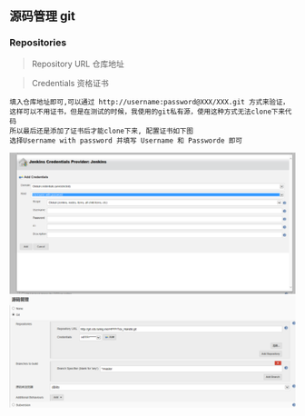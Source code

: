 ## 源码管理 git

### Repositories
>Repository URL  仓库地址

>Credentials 资格证书
    
    填入仓库地址即可,可以通过 http://username:password@XXX/XXX.git 方式来验证，
    这样可以不用证书，但是在测试的时候，我使用的git私有源，使用这种方式无法clone下来代码
    所以最后还是添加了证书后才能clone下来, 配置证书如下图
    选择Username with password 并填写 Username 和 Passworde 即可 
    
    
![Credentials](/config/Credentials.png)
![Git](/config/git.png)
    